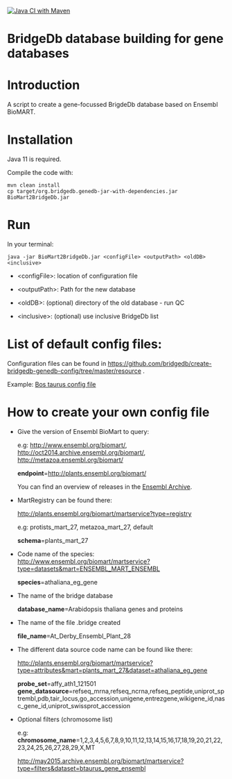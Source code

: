 [![Java CI with Maven](https://github.com/bridgedb/create-bridgedb-genedb/actions/workflows/maven.yml/badge.svg)](https://github.com/bridgedb/create-bridgedb-genedb/actions/workflows/maven.yml)
# BridgeDb database building for gene databases

Introduction
============
A script to create a gene-focussed BrigdeDb database based on Ensembl BioMART.

Installation
============

Java 11 is required.

Compile the code with:

```shell
mvn clean install
cp target/org.bridgedb.genedb-jar-with-dependencies.jar BioMart2BridgeDb.jar
``` 

Run
============
In your terminal:

```shell
java -jar BioMart2BridgeDb.jar <configFile> <outputPath> <oldDB> <inclusive>
```

- \<configFile\>: location of configuration file

- \<outputPath\>: Path for the new database

- \<oldDB\>: (optional) directory of the old database - run QC

- \<inclusive\>: (optional) use inclusive BridgeDb list

List of default config files:
============

Configuration files can be found in https://github.com/bridgedb/create-bridgedb-genedb-config/tree/master/resource .

Example: [Bos taurus config file](https://raw.githubusercontent.com/bridgedb/create-bridgedb-genedb-config/master/resource/BosTaurus.config)

How to create your own config file
============
* Give the version of Ensembl BioMart to query:

    e.g: http://www.ensembl.org/biomart/, http://oct2014.archive.ensembl.org/biomart/,	http://metazoa.ensembl.org/biomart/

    **endpoint**=http://plants.ensembl.org/biomart/
    
    You can find an overview of releases in the [Ensembl Archive](http://www.ensembl.org/info/website/archives/index.html).

* MartRegistry can be found there:
    
    http://plants.ensembl.org/biomart/martservice?type=registry

    e.g: protists_mart_27, metazoa_mart_27, default

    **schema**=plants_mart_27

* Code name of the species: http://www.ensembl.org/biomart/martservice?type=datasets&mart=ENSEMBL_MART_ENSEMBL

    **species**=athaliana_eg_gene

* The name of the bridge database

    **database_name**=Arabidopsis thaliana genes and proteins

* The name of the file .bridge created

    **file_name**=At_Derby_Ensembl_Plant_28

* The different data source code name can be found like there:

    http://plants.ensembl.org/biomart/martservice?type=attributes&mart=plants_mart_27&dataset=athaliana_eg_gene

    **probe_set**=affy_ath1_121501
    **gene_datasource**=refseq_mrna,refseq_ncrna,refseq_peptide,uniprot_sptrembl,pdb,tair_locus,go_accession,unigene,entrezgene,wikigene_id,nasc_gene_id,uniprot_swissprot_accession

* Optional filters (chromosome list)

    e.g: **chromosome_name**=1,2,3,4,5,6,7,8,9,10,11,12,13,14,15,16,17,18,19,20,21,22,23,24,25,26,27,28,29,X,MT
 
    http://may2015.archive.ensembl.org/biomart/martservice?type=filters&dataset=btaurus_gene_ensembl
